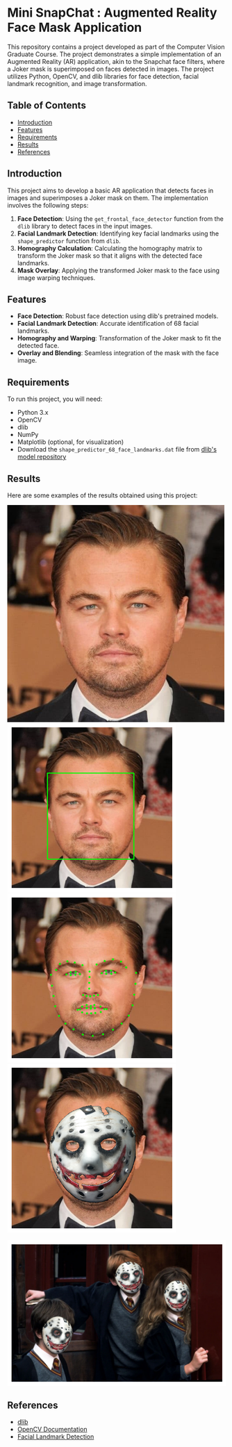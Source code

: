 

# Mini SnapChat : Augmented Reality Face Mask Application

This repository contains a project developed as part of the Computer Vision Graduate Course. The project demonstrates a simple implementation of an Augmented Reality (AR) application, akin to the Snapchat face filters, where a Joker mask is superimposed on faces detected in images. The project utilizes Python, OpenCV, and dlib libraries for face detection, facial landmark recognition, and image transformation.

## Table of Contents

- [Introduction](#introduction)
- [Features](#features)
- [Requirements](#requirements)
- [Results](#results)
- [References](#references)

## Introduction

This project aims to develop a basic AR application that detects faces in images and superimposes a Joker mask on them. The implementation involves the following steps:

1. **Face Detection**: Using the `get_frontal_face_detector` function from the `dlib` library to detect faces in the input images.
2. **Facial Landmark Detection**: Identifying key facial landmarks using the `shape_predictor` function from `dlib`.
3. **Homography Calculation**: Calculating the homography matrix to transform the Joker mask so that it aligns with the detected face landmarks.
4. **Mask Overlay**: Applying the transformed Joker mask to the face using image warping techniques.

## Features

- **Face Detection**: Robust face detection using dlib's pretrained models.
- **Facial Landmark Detection**: Accurate identification of 68 facial landmarks.
- **Homography and Warping**: Transformation of the Joker mask to fit the detected face.
- **Overlay and Blending**: Seamless integration of the mask with the face image.

## Requirements

To run this project, you will need:

- Python 3.x
- OpenCV
- dlib
- NumPy
- Matplotlib (optional, for visualization)
- Download the `shape_predictor_68_face_landmarks.dat` file from [dlib's model repository](http://dlib.net/files/shape_predictor_68_face_landmarks.dat.bz2)

## Results

Here are some examples of the results obtained using this project:

 ![Original Image](1.png)
 ![Processed Image](celeb.png)
 ![lndmarks](celeblandmarks.png)
 ![final](celebmasked.png)
 
 ![multiface](masked.png)

## References

- [dlib](http://dlib.net/)
- [OpenCV Documentation](https://docs.opencv.org/)
- [Facial Landmark Detection](https://www.pyimagesearch.com/2018/04/02/facial-landmarks-dlib-opencv-python/)
